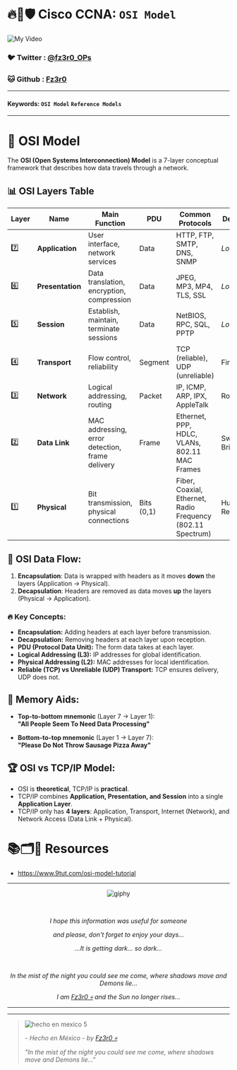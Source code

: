 # 🔥🧱🛡️ Cisco CCNA: `OSI Model`

![My Video](https://user-images.githubusercontent.com/94720207/165892585-b830998d-d7c5-43b4-a3ad-f71a07b9077e.gif)

### 🐦 Twitter  : [@fz3r0_OPs](https://twitter.com/Fz3r0_OPs)
### 🐱 Github  : [Fz3r0](https://github.com/fz3r0) 

---
 
#### Keywords: `OSI Model` `Reference Models`

---

# 📡 OSI Model

The **OSI (Open Systems Interconnection) Model** is a 7-layer conceptual framework that describes how data travels through a network.

## 📊 OSI Layers Table

| Layer | Name              | Main Function                                   | PDU        | Common Protocols            | Devices       |
|-------|------------------|------------------------------------------------|------------|-----------------------------|--------------|
| 7️⃣   | **Application**  | User interface, network services               | Data       | HTTP, FTP, SMTP, DNS, SNMP  | _Logical_            |
| 6️⃣   | **Presentation** | Data translation, encryption, compression      | Data       | JPEG, MP3, MP4, TLS, SSL    | _Logical_            |
| 5️⃣   | **Session**      | Establish, maintain, terminate sessions        | Data       | NetBIOS, RPC, SQL, PPTP     | _Logical_            |
| 4️⃣   | **Transport**    | Flow control, reliability                      | Segment    | TCP (reliable), UDP (unreliable) | Firewall  |
| 3️⃣   | **Network**      | Logical addressing, routing                    | Packet     | IP, ICMP, ARP, IPX, AppleTalk | Router   |
| 2️⃣   | **Data Link**    | MAC addressing, error detection, frame delivery | Frame      | Ethernet, PPP, HDLC, VLANs, 802.11 MAC Frames  | Switch, Bridge |
| 1️⃣   | **Physical**     | Bit transmission, physical connections         | Bits (0,1) | Fiber, Coaxial, Ethernet, Radio Frequency (802.11 Spectrum)    | Hub, Repeater |


## 🔄 OSI Data Flow:

1. **Encapsulation**: Data is wrapped with headers as it moves **down** the layers (Application → Physical).
2. **Decapsulation**: Headers are removed as data moves **up** the layers (Physical → Application).

### 🔥 Key Concepts:

- **Encapsulation:** Adding headers at each layer before transmission.
- **Decapsulation:** Removing headers at each layer upon reception.
- **PDU (Protocol Data Unit):** The form data takes at each layer.
- **Logical Addressing (L3):** IP addresses for global identification.
- **Physical Addressing (L2):** MAC addresses for local identification.
- **Reliable (TCP) vs Unreliable (UDP) Transport:** TCP ensures delivery, UDP does not.

## 🧠 Memory Aids:

- **Top-to-bottom mnemonic** (Layer 7 → Layer 1):  
  **"All People Seem To Need Data Processing"**  

- **Bottom-to-top mnemonic** (Layer 1 → Layer 7):  
  **"Please Do Not Throw Sausage Pizza Away"**  

## 🏆 OSI vs TCP/IP Model:

- OSI is **theoretical**, TCP/IP is **practical**.
- TCP/IP combines **Application, Presentation, and Session** into a single **Application Layer**.
- TCP/IP only has **4 layers**: Application, Transport, Internet (Network), and Network Access (Data Link + Physical).





# 📚🗂️🎥 Resources

- https://www.9tut.com/osi-model-tutorial
  
---

<span align="center"> <p align="center"> ![giphy](https://user-images.githubusercontent.com/94720207/166587250-292d9a9f-e590-4c25-a678-d457e2268e85.gif) </p> </span> 



&nbsp;

<span align="center"> <p align="center"> _I hope this information was useful for someone_ </p> </span> 
<span align="center"> <p align="center"> _and please, don't forget to enjoy your days..._ </p> </span> 
<span align="center"> <p align="center"> _...It is getting dark... so dark..._ </p> </span> 

&nbsp;

<span align="center"> <p align="center"> _In the mist of the night you could see me come, where shadows move and Demons lie..._ </p> </span> 
<span align="center"> <p align="center"> _I am [Fz3r0 💀](https://github.com/Fz3r0/) and the Sun no longer rises..._ </p> </span> 

---






---

> ![hecho en mexico 5](https://user-images.githubusercontent.com/94720207/166068790-fa1f243d-2db9-4810-a6e4-eb3c4ad23700.png)
>
> _- Hecho en México - by [Fz3r0 💀](https://github.com/Fz3r0/)_  
>
> _"In the mist of the night you could see me come, where shadows move and Demons lie..."_ 





